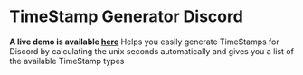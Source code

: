 # TimeStamp Generator Discord
**A live demo is available [here](https://protogen.lol/TimeStampGenerator/)**
Helps you easily generate TimeStamps for Discord by calculating the unix seconds automatically and gives you a list of the available TimeStamp types
